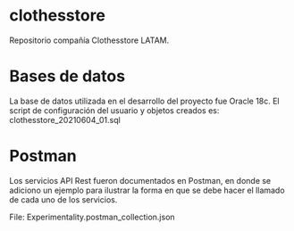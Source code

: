 # clothesstore
Repositorio compañía Clothesstore LATAM.

# Bases de datos
La base de datos utilizada en el desarrollo del proyecto fue Oracle 18c. El script de configuración del usuario y objetos creados es: clothesstore_20210604_01.sql

# Postman
Los servicios API Rest fueron documentados en Postman, en donde se adiciono un ejemplo para ilustrar la forma en que se debe hacer el llamado de cada uno de los servicios.

File: Experimentality.postman_collection.json
